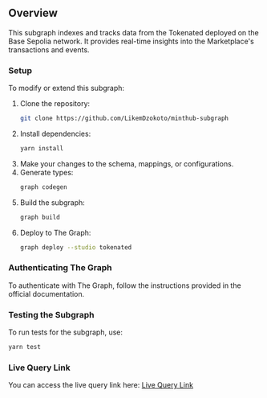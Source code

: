 ## Overview

This subgraph indexes and tracks data from the Tokenated deployed on the Base Sepolia network. It provides real-time insights into the Marketplace's transactions and events.

### Setup

To modify or extend this subgraph:

1. Clone the repository:
   ```bash
   git clone https://github.com/LikemDzokoto/minthub-subgraph
   ```
2. Install dependencies:
   ```bash
   yarn install
   ```
3. Make your changes to the schema, mappings, or configurations.
4. Generate types:
   ```bash
   graph codegen
   ```
5. Build the subgraph:
   ```bash
   graph build
   ```
6. Deploy to The Graph:
   ```bash
   graph deploy --studio tokenated
   ```

### Authenticating The Graph

To authenticate with The Graph, follow the instructions provided in the official documentation.

### Testing the Subgraph

To run tests for the subgraph, use:
```bash
yarn test
```


### Live Query Link

You can access the live query link here: [Live Query Link](<https://api.studio.thegraph.com/query/101141/tokenated/version/latest>)
